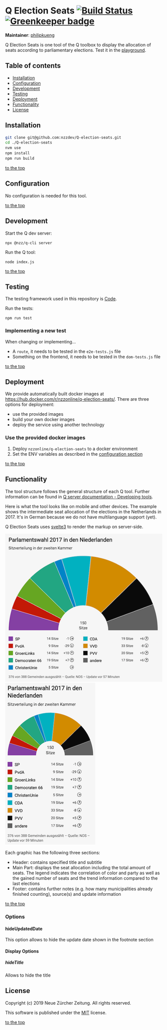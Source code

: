 # Q Election Seats [![Build Status](https://travis-ci.com/nzzdev/Q-election-seats.svg?branch=dev)](https://travis-ci.com/nzzdev/Q-election-seats) [![Greenkeeper badge](https://badges.greenkeeper.io/nzzdev/Q-election-seats.svg)](https://greenkeeper.io/)

**Maintainer**: [philipkueng](https://github.com/philipkueng)

Q Election Seats is one tool of the Q toolbox to display the allocation of seats according to parliamentary elections. Test it in the [playground](https://q-playground.st.nzz.ch/).

## Table of contents

- [Installation](#installation)
- [Configuration](#configuration)
- [Development](#development)
- [Testing](#testing)
- [Deployment](#deployment)
- [Functionality](#functionality)
- [License](#license)

## Installation

```bash
git clone git@github.com:nzzdev/Q-election-seats.git
cd ./Q-election-seats
nvm use
npm install
npm run build
```

[to the top](#table-of-contents)

## Configuration

No configuration is needed for this tool.

[to the top](#table-of-contents)

## Development

Start the Q dev server:

```
npx @nzz/q-cli server
```

Run the Q tool:

```
node index.js
```

[to the top](#table-of-contents)

## Testing

The testing framework used in this repository is [Code](https://github.com/hapijs/code).

Run the tests:

```
npm run test
```

### Implementing a new test

When changing or implementing...

- A `route`, it needs to be tested in the `e2e-tests.js` file
- Something on the frontend, it needs to be tested in the `dom-tests.js` file

[to the top](#table-of-contents)

## Deployment

We provide automatically built docker images at https://hub.docker.com/r/nzzonline/q-election-seats/.
There are three options for deployment:

- use the provided images
- build your own docker images
- deploy the service using another technology

### Use the provided docker images

1. Deploy `nzzonline/q-election-seats` to a docker environment
2. Set the ENV variables as described in the [configuration section](#configuration)

[to the top](#table-of-contents)

## Functionality

The tool structure follows the general structure of each Q tool. Further information can be found in [Q server documentation - Developing tools](https://nzzdev.github.io/Q-server/developing-tools.html).

Here is what the tool looks like on mobile and other devices. The example shows the intermediate seat allocation of the elections in the Netherlands in 2017. It's in German because we do not have multilanguage support (yet).

Q Election Seats uses [svelte3](https://svelte.dev) to render the markup on server-side.

![Seat allocation as shown on other devices](./readme-images/seats_desk.png)
![Seat allocation as shown on mobile](./readme-images/seats_mob.png)

Each graphic has the following three sections:

- Header: contains specified title and subtitle
- Main Part: displays the seat allocation including the total amount of seats. The legend indicates the correlation of color and party as well as the gained number of seats and the trend information compared to the last elections
- Footer: contains further notes (e.g. how many municipalities already finished counting), source(s) and update information

[to the top](#table-of-contents)

### Options

#### hideUpdatedDate

This option allows to hide the update date shown in the footnote section

#### Display Options

##### hideTitle

Allows to hide the title

## License

Copyright (c) 2019 Neue Zürcher Zeitung. All rights reserved.

This software is published under the [MIT](LICENSE) license.

[to the top](#table-of-contents)
